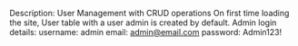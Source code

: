 Description: User Management with CRUD operations
On first time loading the site, User table with a user admin is created by default.
Admin login details:
username: admin
email: admin@email.com
password: Admin123!
